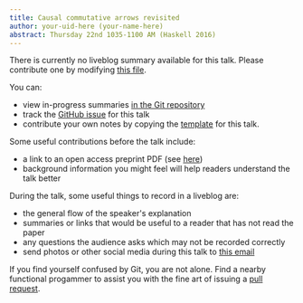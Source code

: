 ```yaml
---
title: Causal commutative arrows revisited
author: your-uid-here (your-name-here)
abstract: Thursday 22nd 1035-1100 AM (Haskell 2016)
---
```


There is currently no liveblog summary available for this talk. Please contribute one by modifying [this file](https://github.com/ocamllabs/icfp2016-blog/blob/master/Haskell/causal-commutative-arrows-revi.md).

You can:
* view in-progress summaries [in the Git repository](https://github.com/ocamllabs/icfp2016-blog/tree/master/Haskell/causal-commutative-arrows-revi/)
* track the [GitHub issue](https://github.com/ocamllabs/icfp2016-blog/issues/101) for this talk
* contribute your own notes by copying the [template](causal-commutative-arrows-revi/template.md) for this talk.

Some useful contributions before the talk include:
* a link to an open access preprint PDF (see [here](https://github.com/gasche/icfp2016-papers))
* background information you might feel will help readers understand the talk better

During the talk, some useful things to record in a liveblog are:
* the general flow of the speaker's explanation
* summaries or links that would be useful to a reader that has not read the paper
* any questions the audience asks which may not be recorded correctly
* send photos or other social media during this talk to [this email](mailto:icfp16.photos@gmail.com?subject=Haskell:causal-commutative-arrows-revi)

If you find yourself confused by Git, you are not alone. Find a nearby functional progammer
to assist you with the fine art of issuing a [pull request](https://help.github.com/articles/about-pull-requests/).

